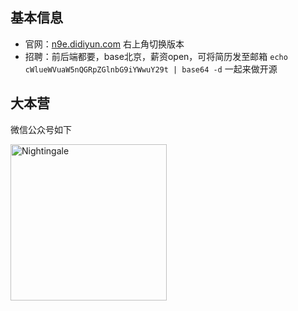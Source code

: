 ## 基本信息

- 官网：[n9e.didiyun.com](https://n9e.didiyun.com/) 右上角切换版本
- 招聘：前后端都要，base北京，薪资open，可将简历发至邮箱 `echo cWlueWVuaW5nQGRpZGlnbG9iYWwuY29t | base64 -d` 一起来做开源

## 大本营

微信公众号如下

<img src="https://s3-gz01.didistatic.com/n9e-pub/image/n9e-wx.png" width="250" alt="Nightingale"/>